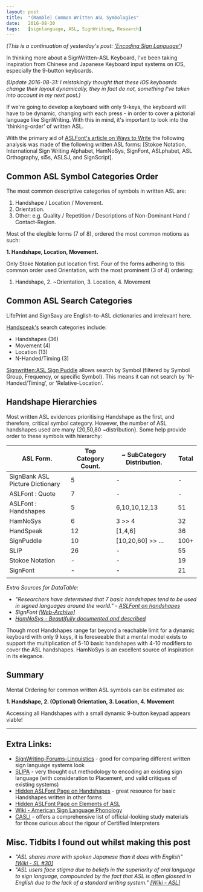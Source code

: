 ```yaml
---
layout:	post
title:	"(Ramble) Common Written ASL Symbologies"
date:	2016-08-30
tags:	[signlanguage, ASL, SignWriting, Research]
---
```


_(This is a continuation of yesterday's post: ['Encoding Sign Language'](Encoding-Sign-Language.html))_

In thinking more about a SignWritten-ASL Keyboard, I've been taking inspiration from Chinese and Japanese Keyboard input systems on iOS, especially the 9-button keyboards.

_(Update 2016-08-31: I mistakingly thought that these iOS keyboards change their layout dynamically, they in fact do not, something I've taken into account in my next post.)_

If we're going to develop a keyboard with only 9-keys, the keyboard will have to be dynamic, changing with each press - in order to cover a pictorial language like SignWriting. With this in mind, it's important to look into the 'thinking-order' of written ASL.

With the primary aid of [ASLFont's article on Ways to Write](https://aslfont.github.io/Symbol-Font-For-ASL/ways-to-write.html) the following analysis was made of the following written ASL forms: [Stokoe Notation, International Sign Writing Alphabet, HamNoSys, SignFont, ASLphabet, ASL Orthography, si5s, ASLSJ, and SignScript].

## Common ASL Symbol Categories Order

The most common descriptive categories of symbols in written ASL are:

1. Handshape / Location / Movement.
2. Orientation.
3. Other: e.g. Quality / Repetition / Descriptions of Non-Dominant Hand / Contact-Region.

Most of the elegible forms (7 of 8), ordered the most common motions as such:

**1. Handshape, Location, Movement.**

Only Stoke Notation put location first. Four of the forms adhering to this common order used Orientation, with the most prominent (3 of 4) ordering:

1. Handshape, 2. ~Orientation, 3. Location, 4. Movement

## Common ASL Search Categories

LifePrint and SignSavy are English-to-ASL dictionaries and irrelevant here.

[Handspeak's](http://www.handspeak.com/word/asl-eng/) search categories include:

- Handshapes (36)
- Movement (4)
- Location (13)
- N-Handed/Timing (3)

[Signwritten:ASL Sign Puddle](http://www.signbank.org/signpuddle2.0/index.php?ui=1&sgn=4) allows search by Symbol (filtered by Symbol Group, Frequency, or specific Symbol). This means it can not search by 'N-Handed/Timing', or 'Relative-Location'.

## Handshape Hierarchies

Most written ASL evidences prioritising Handshape as the first, and therefore, critical symbol category. However, the number of ASL handshapes used are many {20,50,80 ~distribution}. Some help provide order to these symbols with hierarchy:

| ASL Form.                       | Top Category Count. | ~ SubCategory Distribution. | Total | 
|---------------------------------|---------------------|-----------------------------|-------| 
| SignBank ASL Picture Dictionary | 5                   | -                           | -     | 
| ASLFont : Quote                 | 7                   | -                           | -     | 
| ASLFont : Handshapes            | 5                   | 6,10,10,12,13               | 51    | 
| HamNoSys                        | 6                   | 3 >> 4                      | 32    | 
| HandSpeak                       | 12                  | [1,4,6]                     | 36    | 
| SignPuddle                      | 10                  | [10,20,60] >> …             | 100+  | 
| SLIP                            | 26                  | -                           | 55    | 
| Stokoe Notation                 | -                   | -                           | 19    | 
| SignFont                        | -                   | -                           | 21    | 
|                                 |                     |                             |       | 


_Extra Sources for DataTable:_

- _"Researchers have determined that 7 basic handshapes tend to be used in signed languages around the world." - [ASLFont on handshapes](https://aslfont.github.io/Symbol-Font-For-ASL/asl/handshapes.html)_
- _SignFont [[Web-Archive]](http://web.archive.org/web/20010220205256/http://members.home.net/dnewkirk/signfont/charchrt.htm)_
- _[HamNoSys - Beautifully documented and described](http://www.sign-lang.uni-hamburg.de/dgs-korpus/index.php/hamnosys-97.html)_

Though most Handshapes range far beyond a reachable limit for a dynamic keyboard with only 9 keys, it is foreseeable that a mental model exists to support the multiplication of 5-10 basic handshapes with 4-10 modifiers to cover the ASL handshapes. HamNoSys is an excellent source of inspiration in its elegance.

## Summary

Mental Ordering for common written ASL symbols can be estimated as:

**1. Handshape, 2. (Optional) Orientation, 3. Location, 4. Movement**

Accessing all Handshapes with a small dynamic 9-button keypad appears viable!

---

## Extra Links:

- [SignWriting-Forums-Linguistics](http://signwriting.org/forums/linguistics/ling001.html) - good for comparing different written sign language systems look
- [SLIPA](http://dedalvs.com/slipa.html#intro) - very thought out methodology to encoding an existing sign language (with consideration to Placement, and valid critiques of existing systems)
- [Hidden ASLFont Page on Handshapes](https://aslfont.github.io/Symbol-Font-For-ASL/asl/handshapes.html) - great resource for basic Handshapes written in other forms
- [Hidden ASLFont Page on Elements of ASL](https://aslfont.github.io/Symbol-Font-For-ASL/elements-of-asl.html)
- [Wiki - American Sign Language Phonology](https://en.wikipedia.org/wiki/American_Sign_Language_phonology)
- [CASLI](http://www.casli.org) - offers a comprehensive list of official-looking study materials for those curious about the rigour of Certified Interpreters


## Misc. Tidbits I found out whilst making this post

- _"ASL shares more with spoken Japanese than it does with English" [[Wiki - SL #30]](https://en.wikipedia.org/wiki/Sign_language#cite_note-30)_
- _"ASL users face stigma due to beliefs in the superiority of oral language to sign language, compounded by the fact that ASL is often glossed in English due to the lack of a standard writing system." [[Wiki - ASL]](https://en.wikipedia.org/wiki/American_Sign_Language)_












